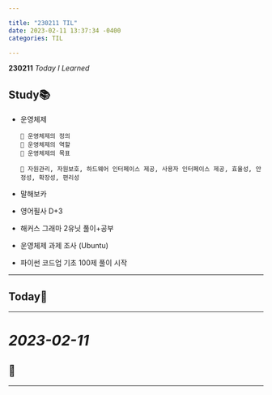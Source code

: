 ```yaml
---

title: "230211 TIL"
date: 2023-02-11 13:37:34 -0400
categories: TIL

---
```


**230211** _Today I Learned_

## Study📚

  * 운영체제
    
        🧩 운영체제의 정의
        🧩 운영체제의 역할
        🧩 운영체제의 목표

        🍓 자원관리, 자원보호, 하드웨어 인터페이스 제공, 사용자 인터페이스 제공, 효율성, 안정성, 확장성, 편리성

  * 말해보카
  * 영어필사 D+3
  * 해커스 그래마 2유닛 풀이+공부
  * 운영체제 과제 조사 (Ubuntu)
  * 파이썬 코드업 기초 100제 풀이 시작

  ---

## Today🍓


---

# _2023-02-11_


## 🌸



---